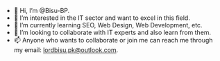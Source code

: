 - 👋 Hi, I’m @Bisu-BP.
- 👀 I’m interested in the IT sector and want to excel in this field.
- 🌱 I’m currently learning SEO, Web Design, Web Development, etc.
- 💞️ I’m looking to collaborate with IT experts and also learn from them.
- 📫 Anyone who wants to collaborate or join me can reach me through my email: lordbisu.pk@outlook.com.

<!---
Bisu-BP/Bisu-BP is a ✨ special ✨ repository because its `README.md` (this file) appears on your GitHub profile.
You can click the Preview link to take a look at your changes.
--->

